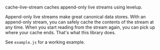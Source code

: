 cache-live-stream caches append-only live streams using levelup.

Append-only live streams make great canonical data stores. With an append-only stream, you can safely cache the contents of the stream at any time. When you start reading from the stream again, you can pick up where your cache ends. That's what this library does.

See `example.js` for a working example.
